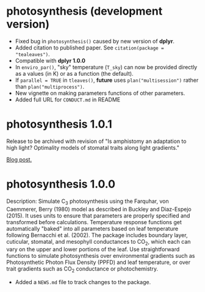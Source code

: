 # photosynthesis (development version)

* Fixed bug in `photosynthesis()` caused by new version of **dplyr**.
* Added citation to published paper. See `citation(package = "tealeaves")`.
* Compatible with **dplyr 1.0.0**
* In `enviro_par()`, "sky" temperature (`T_sky`) can now be provided directly as a values (in K) or as a function (the default).
* If `parallel = TRUE` in `tleaves()`, **future** uses `plan("multisession")` rather than `plan("multiprocess")`.
* New vignette on making parameters functions of other parameters.
* Added full URL for `CONDUCT.md` in README

# photosynthesis 1.0.1

Release to be archived with revision of "Is amphistomy an adaptation to high light? Optimality models of stomatal traits along light gradients."

[Blog post.](https://cdmuir.netlify.app/post/2019-11-21-phyteclub/)

# photosynthesis 1.0.0

Description: Simulate C$_3$ photosynthesis using the Farquhar, von Caemmerer, Berry (1980) model as described in Buckley and Diaz-Espejo (2015). It uses units to ensure that parameters are properly specified and transformed before calculations. Temperature response functions get automatically "baked" into all parameters based on leaf temperature following Bernacchi et al. (2002). The package includes boundary layer, cuticular, stomatal, and mesophyll conductances to CO$_2$, which each can vary on the upper and lower portions of the leaf. Use straightforward functions to simulate photosynthesis over environmental gradients such as Photosynthetic Photon Flux Density (PPFD) and leaf temperature, or over trait gradients such as CO$_2$ conductance or photochemistry. 

* Added a `NEWS.md` file to track changes to the package.
